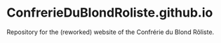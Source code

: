# ConfrerieDuBlondRoliste.github.io
Repository for the (reworked) website of the Confrérie du Blond Rôliste.
